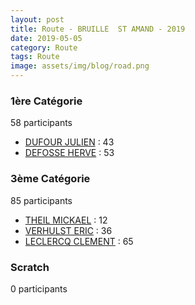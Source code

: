 ```yaml
---
layout: post
title: Route - BRUILLE  ST AMAND - 2019
date: 2019-05-05
category: Route
tags: Route
image: assets/img/blog/road.png
---
```


### 1ère Catégorie
58 participants
- [DUFOUR JULIEN](https://teamspecializedlille.cc/coureurs/dufourjulien) : 43
- [DEFOSSE HERVE](https://teamspecializedlille.cc/coureurs/defosseherve) : 53

### 3ème Catégorie
85 participants
- [THEIL MICKAEL](https://teamspecializedlille.cc/coureurs/theilmickael) : 12
- [VERHULST ERIC](https://teamspecializedlille.cc/coureurs/verhulsteric) : 36
- [LECLERCQ CLEMENT](https://teamspecializedlille.cc/coureurs/leclercqclement) : 65

### Scratch
0 participants
